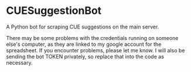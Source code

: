# CUESuggestionBot
A Python bot for scraping CUE suggestions on the main server.

There may be some problems with the credentials running on someone else's computer, as they are linked to my google account for the spreadsheet. If you encounter problems, please let me know. I will also be sending the bot TOKEN privately, so replace that into the code as necessary.
